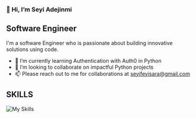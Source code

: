 ### 👋 Hi, I’m Seyi Adejinmi

## Software Engineer

I'm a software Engineer who is passionate about building innovative solutions using code.

- 🌱 I’m currently learning Authentication with Auth0 in Python 
- 💞️ I’m looking to collaborate on impactful Python projects
- 📫 Please reach out to me for collaborations at seyifeyisara@gmail.com


## SKILLS
![My Skills](https://skillicons.dev/icons?i=html,css,py,git,github,discord)

<!---
AdejinmiSeyi/AdejinmiSeyi is a ✨ special ✨ repository because its `README.md` (this file) appears on your GitHub profile.
You can click the Preview link to take a look at your changes.
--->
